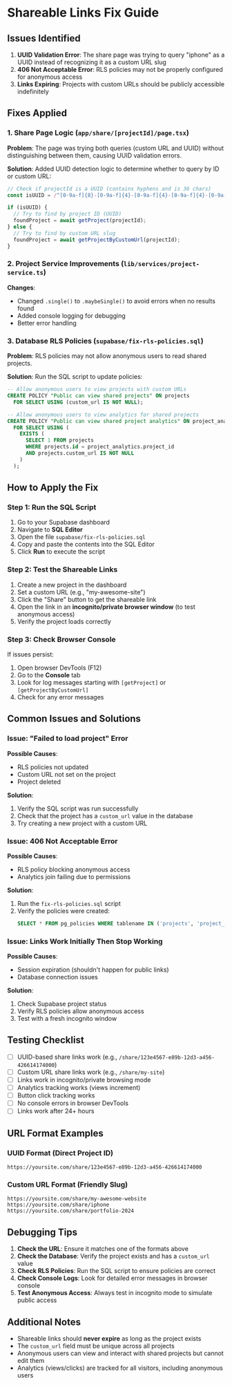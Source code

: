 # Shareable Links Fix Guide

## Issues Identified

1. **UUID Validation Error**: The share page was trying to query "iphone" as a UUID instead of recognizing it as a custom URL slug
2. **406 Not Acceptable Error**: RLS policies may not be properly configured for anonymous access
3. **Links Expiring**: Projects with custom URLs should be publicly accessible indefinitely

## Fixes Applied

### 1. Share Page Logic (`app/share/[projectId]/page.tsx`)

**Problem**: The page was trying both queries (custom URL and UUID) without distinguishing between them, causing UUID validation errors.

**Solution**: Added UUID detection logic to determine whether to query by ID or custom URL:

```typescript
// Check if projectId is a UUID (contains hyphens and is 36 chars)
const isUUID = /^[0-9a-f]{8}-[0-9a-f]{4}-[0-9a-f]{4}-[0-9a-f]{4}-[0-9a-f]{12}$/i.test(projectId);

if (isUUID) {
  // Try to find by project ID (UUID)
  foundProject = await getProject(projectId);
} else {
  // Try to find by custom URL slug
  foundProject = await getProjectByCustomUrl(projectId);
}
```

### 2. Project Service Improvements (`lib/services/project-service.ts`)

**Changes**:
- Changed `.single()` to `.maybeSingle()` to avoid errors when no results found
- Added console logging for debugging
- Better error handling

### 3. Database RLS Policies (`supabase/fix-rls-policies.sql`)

**Problem**: RLS policies may not allow anonymous users to read shared projects.

**Solution**: Run the SQL script to update policies:

```sql
-- Allow anonymous users to view projects with custom URLs
CREATE POLICY "Public can view shared projects" ON projects
  FOR SELECT USING (custom_url IS NOT NULL);

-- Allow anonymous users to view analytics for shared projects
CREATE POLICY "Public can view shared project analytics" ON project_analytics
  FOR SELECT USING (
    EXISTS (
      SELECT 1 FROM projects 
      WHERE projects.id = project_analytics.project_id 
      AND projects.custom_url IS NOT NULL
    )
  );
```

## How to Apply the Fix

### Step 1: Run the SQL Script

1. Go to your Supabase dashboard
2. Navigate to **SQL Editor**
3. Open the file `supabase/fix-rls-policies.sql`
4. Copy and paste the contents into the SQL Editor
5. Click **Run** to execute the script

### Step 2: Test the Shareable Links

1. Create a new project in the dashboard
2. Set a custom URL (e.g., "my-awesome-site")
3. Click the "Share" button to get the shareable link
4. Open the link in an **incognito/private browser window** (to test anonymous access)
5. Verify the project loads correctly

### Step 3: Check Browser Console

If issues persist:

1. Open browser DevTools (F12)
2. Go to the **Console** tab
3. Look for log messages starting with `[getProject]` or `[getProjectByCustomUrl]`
4. Check for any error messages

## Common Issues and Solutions

### Issue: "Failed to load project" Error

**Possible Causes**:
- RLS policies not updated
- Custom URL not set on the project
- Project deleted

**Solution**:
1. Verify the SQL script was run successfully
2. Check that the project has a `custom_url` value in the database
3. Try creating a new project with a custom URL

### Issue: 406 Not Acceptable Error

**Possible Causes**:
- RLS policy blocking anonymous access
- Analytics join failing due to permissions

**Solution**:
1. Run the `fix-rls-policies.sql` script
2. Verify the policies were created:
   ```sql
   SELECT * FROM pg_policies WHERE tablename IN ('projects', 'project_analytics');
   ```

### Issue: Links Work Initially Then Stop Working

**Possible Causes**:
- Session expiration (shouldn't happen for public links)
- Database connection issues

**Solution**:
1. Check Supabase project status
2. Verify RLS policies allow anonymous access
3. Test with a fresh incognito window

## Testing Checklist

- [ ] UUID-based share links work (e.g., `/share/123e4567-e89b-12d3-a456-426614174000`)
- [ ] Custom URL share links work (e.g., `/share/my-site`)
- [ ] Links work in incognito/private browsing mode
- [ ] Analytics tracking works (views increment)
- [ ] Button click tracking works
- [ ] No console errors in browser DevTools
- [ ] Links work after 24+ hours

## URL Format Examples

### UUID Format (Direct Project ID)
```
https://yoursite.com/share/123e4567-e89b-12d3-a456-426614174000
```

### Custom URL Format (Friendly Slug)
```
https://yoursite.com/share/my-awesome-website
https://yoursite.com/share/iphone
https://yoursite.com/share/portfolio-2024
```

## Debugging Tips

1. **Check the URL**: Ensure it matches one of the formats above
2. **Check the Database**: Verify the project exists and has a `custom_url` value
3. **Check RLS Policies**: Run the SQL script to ensure policies are correct
4. **Check Console Logs**: Look for detailed error messages in browser console
5. **Test Anonymous Access**: Always test in incognito mode to simulate public access

## Additional Notes

- Shareable links should **never expire** as long as the project exists
- The `custom_url` field must be unique across all projects
- Anonymous users can view and interact with shared projects but cannot edit them
- Analytics (views/clicks) are tracked for all visitors, including anonymous users
